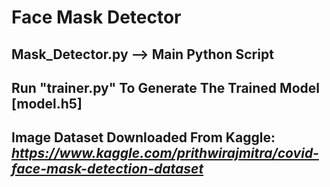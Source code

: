 <h1>Face Mask Detector</h1>
<h2>Mask_Detector.py --> Main Python Script</h2>
<h2>Run "trainer.py" To Generate The Trained Model [model.h5]</h2>
<h2>Image Dataset Downloaded From Kaggle:<br><i><u>https://www.kaggle.com/prithwirajmitra/covid-face-mask-detection-dataset</u></i></h2>
